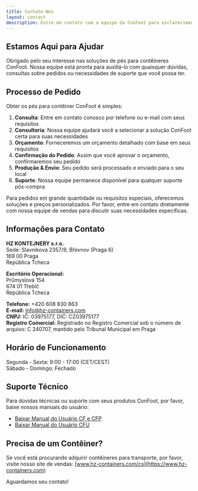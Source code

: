 ```yaml
---
title: Contate-Nos
layout: contact
description: Entre em contato com a equipe da ConFoot para esclarecimentos, pedidos e suporte.
---
```


## Estamos Aqui para Ajudar

Obrigado pelo seu interesse nas soluções de pés para contêineres ConFoot. Nossa equipe está pronta para auxiliá-lo com quaisquer dúvidas, consultas sobre pedidos ou necessidades de suporte que você possa ter.

## Processo de Pedido

Obter os pés para contêiner ConFoot é simples:

1. **Consulta**: Entre em contato conosco por telefone ou e-mail com seus requisitos
2. **Consultoria**: Nossa equipe ajudará você a selecionar a solução ConFoot certa para suas necessidades
3. **Orçamento**: Forneceremos um orçamento detalhado com base em seus requisitos
4. **Confirmação do Pedido**: Assim que você aprovar o orçamento, confirmaremos seu pedido
5. **Produção & Envio**: Seu pedido será processado e enviado para o seu local
6. **Suporte**: Nossa equipe permanece disponível para qualquer suporte pós-compra

Para pedidos em grande quantidade ou requisitos especiais, oferecemos soluções e preços personalizados. Por favor, entre em contato diretamente com nossa equipe de vendas para discutir suas necessidades específicas.

## Informações para Contato

**HZ KONTEJNERY s.r.o.**  
Sede: Slavníkova 2357/9, Břevnov (Praga 6)  
169 00 Praga  
República Tcheca

**Escritório Operacional:**  
Průmyslová 154  
674 01 Třebíč  
República Tcheca

**Telefone:** +420 608 830 863  
**E-mail:** [info@hz-containers.com](mailto:info@hz-containers.com)  
**CNPJ:** IČ: 03975177, DIČ: CZ03975177  
**Registro Comercial:** Registrado no Registro Comercial sob o número de arquivo: C 240707, mantido pelo Tribunal Municipal em Praga

## Horário de Funcionamento

Segunda - Sexta: 9:00 - 17:00 (CET/CEST)  
Sábado - Domingo: Fechado

## Suporte Técnico

Para dúvidas técnicas ou suporte com seus produtos ConFoot, por favor, baixe nossos manuais do usuário:
- [Baixar Manual do Usuário CF e CFP](/wp-content/uploads/2021/07/confoot_navod-k-pouziti_CZ.pdf)
- [Baixar Manual do Usuário CFU](/wp-content/uploads/2022/02/confoot_CFU_navod-k-pouziti_CZ.pdf)

## Precisa de um Contêiner?

Se você está procurando adquirir contêineres para transporte, por favor, visite nosso site de vendas:
[www.hz-containers.com/cs](https://www.hz-containers.com)

Aguardamos seu contato!